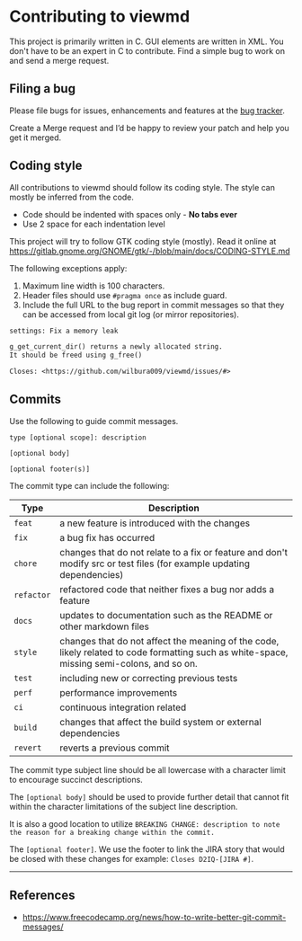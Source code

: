 # Contributing to viewmd

This project is primarily written in C. GUI elements are written in XML. You don't have to be an expert in C to contribute. Find a simple bug to work on and send a merge request.

## Filing a bug

Please file bugs for issues, enhancements and features at the [bug tracker](https://github.com/wilbura009/viewmd/issues).

Create a Merge request and I’d be happy to review your patch and help you get it merged.

## Coding style

All contributions to viewmd should follow its coding style. The style can mostly be inferred from the code. 

* Code should be indented with spaces only - **No tabs ever**
* Use 2 space for each indentation level

This project will try to follow GTK coding style (mostly). Read it online at https://gitlab.gnome.org/GNOME/gtk/-/blob/main/docs/CODING-STYLE.md

The following exceptions apply:

1. Maximum line width is 100 characters.
2. Header files should use `#pragma once` as include guard.
3. Include the full URL to the bug report in commit messages so that they can be accessed from local git log (or mirror repositories).

```txt
settings: Fix a memory leak

g_get_current_dir() returns a newly allocated string.
It should be freed using g_free()

Closes: <https://github.com/wilbura009/viewmd/issues/#>
```

## Commits

Use the following to guide commit messages.

```
type [optional scope]: description

[optional body]

[optional footer(s)]
```

The commit type can include the following:

| Type       | Description                                                                                                                                |
|------------|--------------------------------------------------------------------------------------------------------------------------------------------|
| `feat`     | a new feature is introduced with the changes                                                                                               |
| `fix`      | a bug fix has occurred                                                                                                                     |
| `chore`    | changes that do not relate to a fix or feature and don't modify src or test files (for example updating dependencies)                      |
| `refactor` | refactored code that neither fixes a bug nor adds a feature                                                                                |
| `docs`     | updates to documentation such as the README or other markdown files                                                                        |
| `style`    | changes that do not affect the meaning of the code, likely related to code formatting such as white-space, missing semi-colons, and so on. |
| `test`     | including new or correcting previous tests                                                                                                 |
| `perf`     | performance improvements                                                                                                                   |
| `ci`       | continuous integration related                                                                                                             |
| `build`    | changes that affect the build system or external dependencies                                                                              |
| `revert`   | reverts a previous commit                                                                                                                  |

The commit type subject line should be all lowercase with a character limit to encourage succinct descriptions.

The `[optional body]` should be used to provide further detail that cannot fit within the character limitations of the subject line description.

It is also a good location to utilize `BREAKING CHANGE: description to note the reason for a breaking change within the commit.`

The `[optional footer]`. We use the footer to link the JIRA story that would be closed with these changes for example: `Closes D2IQ-[JIRA #]`.

------------------------------

## References

- https://www.freecodecamp.org/news/how-to-write-better-git-commit-messages/ 
